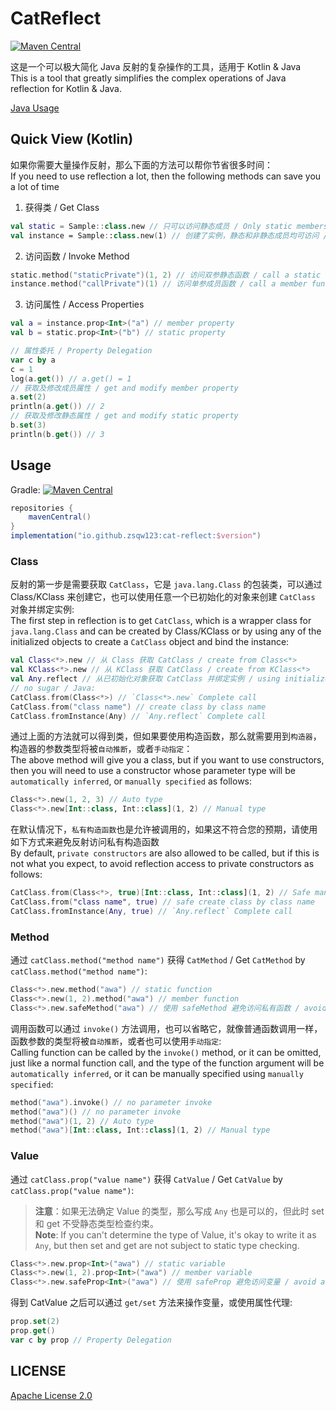 # CatReflect

[![Maven Central](https://img.shields.io/maven-central/v/io.github.zsqw123/cat-reflect)](https://search.maven.org/artifact/io.github.zsqw123/cat-reflect)

这是一个可以极大简化 Java 反射的复杂操作的工具，适用于 Kotlin & Java  
This is a tool that greatly simplifies the complex operations of Java reflection for Kotlin & Java.

[Java Usage](README.java.md)

## Quick View (Kotlin)

如果你需要大量操作反射，那么下面的方法可以帮你节省很多时间：  
If you need to use reflection a lot, then the following methods can save you a lot of time

1. 获得类 / Get Class

```kotlin
val static = Sample::class.new // 只可以访问静态成员 / Only static members can be accessed
val instance = Sample::class.new(1) // 创建了实例，静态和非静态成员均可访问 / Instances are created, both static and non-static members are accessible
```

2. 访问函数 / Invoke Method

```kotlin
static.method("staticPrivate")(1, 2) // 访问双参静态函数 / call a static function with 2 parameters
instance.method("callPrivate")(1) // 访问单参成员函数 / call a member function with 1 parameter
```

3. 访问属性 / Access Properties

```kotlin
val a = instance.prop<Int>("a") // member property
val b = static.prop<Int>("b") // static property

// 属性委托 / Property Delegation
var c by a
c = 1
log(a.get()) // a.get() = 1
// 获取及修改成员属性 / get and modify member property
a.set(2)
println(a.get()) // 2
// 获取及修改静态属性 / get and modify static property
b.set(3)
println(b.get()) // 3
```

## Usage

Gradle: [![Maven Central](https://img.shields.io/maven-central/v/io.github.zsqw123/cat-reflect)](https://search.maven.org/artifact/io.github.zsqw123/cat-reflect)

```groovy
repositories {
    mavenCentral()
}
implementation("io.github.zsqw123:cat-reflect:$version")
```

### Class

反射的第一步是需要获取 `CatClass`，它是 `java.lang.Class` 的包装类，可以通过 Class/KClass 来创建它，也可以使用任意一个已初始化的对象来创建 `CatClass` 对象并绑定实例:  
The first step in reflection is to get `CatClass`, which is a wrapper class for `java.lang.Class` and can be created by Class/KClass or by using any of the initialized objects to
create a `CatClass` object and bind the instance:

```kotlin
val Class<*>.new // 从 Class 获取 CatClass / create from Class<*>
val KClass<*>.new // 从 KClass 获取 CatClass / create from KClass<*>
val Any.reflect // 从已初始化对象获取 CatClass 并绑定实例 / using initialized object to create a CatClass and bind this object
// no sugar / Java:
CatClass.from(Class<*>) // `Class<*>.new` Complete call
CatClass.from("class name") // create class by class name
CatClass.fromInstance(Any) // `Any.reflect` Complete call
```

通过上面的方法就可以得到类，但如果要使用构造函数，那么就需要用到`构造器`，构造器的参数类型将被`自动推断`，或者`手动指定`：  
The above method will give you a class, but if you want to use constructors, then you will need to use a constructor whose parameter type will be `automatically inferred`,
or `manually specified` as follows:

```kotlin
Class<*>.new(1, 2, 3) // Auto type
Class<*>.new[Int::class, Int::class](1, 2) // Manual type
```

在默认情况下，`私有构造函数`也是允许被调用的，如果这不符合您的预期，请使用如下方式来避免反射访问私有构造函数  
By default, `private constructors` are also allowed to be called, but if this is not what you expect, to avoid reflection access to private constructors as follows:

```kotlin
CatClass.from(Class<*>, true)[Int::class, Int::class](1, 2) // Safe manual type
CatClass.from("class name", true) // safe create class by class name
CatClass.fromInstance(Any, true) // `Any.reflect` Complete call
```

### Method

通过 `catClass.method("method name")` 获得 `CatMethod` / Get `CatMethod` by `catClass.method("method name")`:

```kotlin
Class<*>.new.method("awa") // static function
Class<*>.new(1, 2).method("awa") // member function
Class<*>.new.safeMethod("awa") // 使用 safeMethod 避免访问私有函数 / avoid call private function by safeMethod
```

调用函数可以通过 `invoke()` 方法调用，也可以省略它，就像普通函数调用一样，函数参数的类型将被`自动推断`，或者也可以使用`手动指定`:  
Calling function can be called by the `invoke()` method, or it can be omitted, just like a normal function call, and the type of the function argument will
be `automatically inferred`, or it can be manually specified using `manually specified`:

```kotlin
method("awa").invoke() // no parameter invoke
method("awa")() // no parameter invoke
method("awa")(1, 2) // Auto type
method("awa")[Int::class, Int::class](1, 2) // Manual type
```

### Value

通过 `catClass.prop("value name")` 获得 `CatValue` / Get `CatValue` by `catClass.prop("value name")`:
> **注意**：如果无法确定 Value 的类型，那么写成 `Any` 也是可以的，但此时 set 和 get 不受静态类型检查约束。  
> **Note**: If you can't determine the type of Value, it's okay to write it as `Any`, but then set and get are not subject to static type checking.

```kotlin
Class<*>.new.prop<Int>("awa") // static variable
Class<*>.new(1, 2).prop<Int>("awa") // member variable
Class<*>.new.safeProp<Int>("awa") // 使用 safeProp 避免访问变量 / avoid access private variable by safeProp
```

得到 CatValue 之后可以通过 `get/set` 方法来操作变量，或使用属性代理:

```kotlin
prop.set(2)
prop.get()
var c by prop // Property Delegation
```

## LICENSE

[Apache License 2.0](LICENSE)